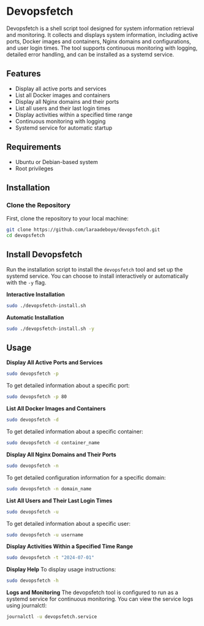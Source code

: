 # Devopsfetch

Devopsfetch is a shell script tool designed for system information retrieval and monitoring. It collects and displays system information, including active ports, Docker images and containers, Nginx domains and configurations, and user login times. The tool supports continuous monitoring with logging, detailed error handling, and can be installed as a systemd service.

## Features

- Display all active ports and services
- List all Docker images and containers
- Display all Nginx domains and their ports
- List all users and their last login times
- Display activities within a specified time range
- Continuous monitoring with logging
- Systemd service for automatic startup

## Requirements

- Ubuntu or Debian-based system
- Root privileges

## Installation

### Clone the Repository

First, clone the repository to your local machine:

```bash
git clone https://github.com/laraadeboye/devopsfetch.git
cd devopsfetch
```

## Install Devopsfetch
Run the installation script to install the `devopsfetch` tool and set up the systemd service. You can choose to install interactively or automatically with the `-y` flag.

**Interactive Installation**
```sh
sudo ./devopsfetch-install.sh
```
**Automatic Installation**
```sh
sudo ./devopsfetch-install.sh -y
```

## Usage
**Display All Active Ports and Services**

```sh
sudo devopsfetch -p
```
To get detailed information about a specific port:

```sh
sudo devopsfetch -p 80
```

**List All Docker Images and Containers**
```sh
sudo devopsfetch -d
```
To get detailed information about a specific container:

```sh
sudo devopsfetch -d container_name
```

**Display All Nginx Domains and Their Ports**

```sh
sudo devopsfetch -n
```
To get detailed configuration information for a specific domain:

```sh
sudo devopsfetch -n domain_name
```
**List All Users and Their Last Login Times**
```sh
sudo devopsfetch -u
```
To get detailed information about a specific user:

```sh
sudo devopsfetch -u username
```
**Display Activities Within a Specified Time Range**
```sh
sudo devopsfetch -t "2024-07-01"
```
**Display Help**
To display usage instructions:

```sh
sudo devopsfetch -h
```
**Logs and Monitoring**
The devopsfetch tool is configured to run as a systemd service for continuous monitoring. You can view the service logs using journalctl:

```sh
journalctl -u devopsfetch.service
```
